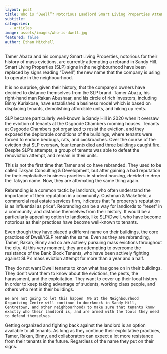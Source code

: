 ```yaml
---
layout: post
title: Who is “Dwell”? Notorious Landlord Smart Living Properties Attempts Rebrand
subtitle: 
categories:
  - articles
image: assets/images/who-is-dwell.jpg
featured: false
author: Ethan Mitchell
---
```

Tamer Abaza and his company Smart Living Properties, notorious for their history of mass evictions, are currently attempting a rebrand in Sandy Hill. Smart Living Properties (SLP) signs in the neighbourhood have been replaced by signs reading “Dwell”, the new name that the company is using to operate in the neighbourhood.

It is no surprise, given their history, that the company’s owners have decided to distance themselves from the SLP brand. Tamer Abaza, his right-hand man Rakan Abushaar, and his circle of rich investors, including Binny Kuriakose, have established a business model which is based on displacing tenants, demolishing affordable units, and hiking up rents. 

SLP became particularly well-known in Sandy Hill in 2020 when it oversaw the eviction of tenants at the Osgoode Chambers rooming houses. Tenants at Osgoode Chambers got organized to resist the eviction, and they exposed the deplorable conditions of the buildings, where tenants were forced to endure bedbugs, rats, and cockroaches. Over the course of the eviction that SLP oversaw, [four tenants died and three buildings caught fire](http://home.imagesandyhill.org/wp-content/uploads/2024/03/2024-April-May.pdf). Despite SLP’s attempts, a group of tenants was able to defeat the renoviction attempt, and remain in their units.

This is not the first time that Tamer and co have rebranded. They used to be called Takyan Consulting & Development, but after gaining a bad reputation for their exploitative business practices in student housing, decided to drop the Takyan name. Now, they are attempting the same thing again.

Rebranding is a common tactic by landlords, who often understand the importance of their reputation in a community. Cushman & Wakefield, a commercial real estate services firm, indicates that “a property’s reputation is as influential as price”. Rebranding can be a way for landlords to “reset” in a community, and distance themselves from their history. It would be a particularly appealing option to landlords, like SLP/Dwell, who have become notorious as their practices have become well-known to tenants.

Even though they have placed a different name on their buildings, the core practices of Dwell//SLP remain the same. Even as they are rebranding, Tamer, Rakan, Binny and co are actively pursuing mass evictions throughout the city. At this very moment, they are attempting to overcome the resistance of the Bank Block Tenants, who have been actively fighting against SLP’s mass eviction attempt for more than a year and a half.

They do not want Dwell tenants to know what has gone on in their buildings. They don’t want them to know about the evictions, the pests, the harassment, and the exploitation. They want to cover up their local history in order to keep taking advantage of students, working class people, and others who rent in their buildings. 

	We are not going to let this happen. We at the Neighbourhood Organizing Centre will continue to doorknock in Sandy Hill, Centretown, and other neighbourhoods to make sure that tenants know exactly who their landlord is, and are armed with the tools they need to defend themselves. 

Getting organized and fighting back against the landlord is an option available to all tenants. As long as they continue their exploitative practices, Tamer, Rakan, Binny, and collaborators can expect a lot more resistance from their tenants in the future. Regardless of the name they put on their signs. 
